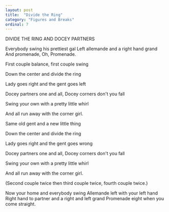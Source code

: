 ```yaml
---
layout: post
title:  "Divide the Ring"
category: "Figures and Breaks"
ordinal: 7
---
```


DIVIDE THE RING AND DOCEY PARTNERS 

Everybody swing his prettiest gal 
Left allemande and a right hand grand 
And promenade, Oh, Promenade. 

First couple balance, first couple swing 

Down the center and divide the ring 

Lady goes right and the gent goes left 

Docey partners one and all, Docey corners don't you fall 

Swing your own with a pretty little whirl 

And all run away with the corner girl. 

Same old gent and a new little thing 

Down the center and divide the ring 

Lady goes right and the gent goes wrong 

Docey partners one and all, Docey corners don't you fall 

Swing your own with a pretty little whirl 

And all run away with the corner girl. 

(Second couple twice then third couple twice, fourth couple twice.) 

Now your home and everybody swing 
Allemande left with your left hand 
Right hand to partner and a right and left grand 
Promenade eight when you come straight.

